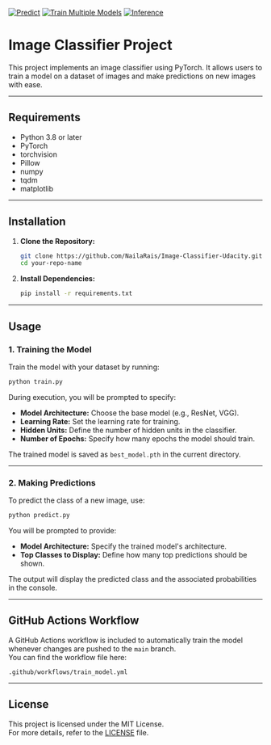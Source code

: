 [![Predict](https://github.com/NailaRais/Image-Classifier-Udacity/actions/workflows/predict.yml/badge.svg)](https://github.com/NailaRais/Image-Classifier-Udacity/actions/workflows/predict.yml)
[![Train Multiple Models](https://github.com/NailaRais/Image-Classifier-Udacity/actions/workflows/train_model.yml/badge.svg)](https://github.com/NailaRais/Image-Classifier-Udacity/actions/workflows/train_model.yml)
[![Inference](https://github.com/NailaRais/Image-Classifier-Udacity/actions/workflows/inference.yml/badge.svg)](https://github.com/NailaRais/Image-Classifier-Udacity/actions/workflows/inference.yml)

# **Image Classifier Project**

This project implements an image classifier using PyTorch. It allows users to train a model on a dataset of images and make predictions on new images with ease.

---

## **Requirements**
- Python 3.8 or later
- PyTorch
- torchvision
- Pillow
- numpy
- tqdm
- matplotlib

---

## **Installation**

1. **Clone the Repository:**
   ```bash
   git clone https://github.com/NailaRais/Image-Classifier-Udacity.git
   cd your-repo-name
   ```

2. **Install Dependencies:**
   ```bash
   pip install -r requirements.txt
   ```

---

## **Usage**

### **1. Training the Model**
Train the model with your dataset by running:
   ```bash
   python train.py
   ```
During execution, you will be prompted to specify:
- **Model Architecture:** Choose the base model (e.g., ResNet, VGG).
- **Learning Rate:** Set the learning rate for training.
- **Hidden Units:** Define the number of hidden units in the classifier.
- **Number of Epochs:** Specify how many epochs the model should train.

The trained model is saved as `best_model.pth` in the current directory.

---

### **2. Making Predictions**
To predict the class of a new image, use:
   ```bash
   python predict.py
   ```
You will be prompted to provide:
- **Model Architecture:** Specify the trained model's architecture.
- **Top Classes to Display:** Define how many top predictions should be shown.

The output will display the predicted class and the associated probabilities in the console.

---

## **GitHub Actions Workflow**
A GitHub Actions workflow is included to automatically train the model whenever changes are pushed to the `main` branch.  
You can find the workflow file here:
```
.github/workflows/train_model.yml
```

---

## **License**
This project is licensed under the MIT License.  
For more details, refer to the [LICENSE](LICENSE) file.
```



